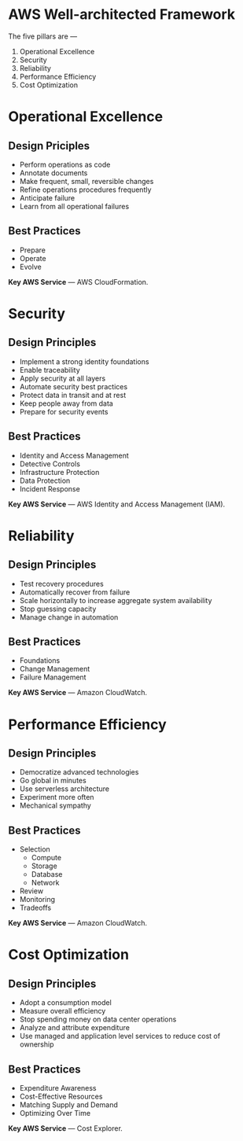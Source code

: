 # AWS Well-architected Framework

The five pillars are —

1. Operational Excellence 
2. Security
3. Reliability
4. Performance Efficiency
5. Cost Optimization


# Operational Excellence

## Design Priciples

- Perform operations as code
- Annotate documents
- Make frequent, small, reversible changes
- Refine operations procedures frequently
- Anticipate failure
- Learn from all operational failures

## Best Practices

- Prepare
- Operate
- Evolve

__Key AWS Service__ — AWS CloudFormation.


# Security

## Design Principles

- Implement a strong identity foundations
- Enable traceability
- Apply security at all layers
- Automate security best practices
- Protect data in transit and at rest
- Keep people away from data
- Prepare for security events

## Best Practices

- Identity and Access Management
- Detective Controls
- Infrastructure Protection
- Data Protection
- Incident Response

__Key AWS Service__ — AWS Identity and Access Management (IAM).


# Reliability

## Design Principles

- Test recovery procedures
- Automatically recover from failure
- Scale horizontally to increase aggregate system availability 
- Stop guessing capacity
- Manage change in automation

## Best Practices

- Foundations
- Change Management
- Failure Management

__Key AWS Service__ — Amazon CloudWatch.


# Performance Efficiency

## Design Principles

- Democratize advanced technologies
- Go global in minutes
- Use serverless architecture
- Experiment more often
- Mechanical sympathy

## Best Practices

- Selection
    - Compute
    - Storage
    - Database
    - Network
- Review
- Monitoring
- Tradeoffs

__Key AWS Service__ — Amazon CloudWatch.


# Cost Optimization

## Design Principles

- Adopt a consumption model
- Measure overall efficiency
- Stop spending money on data center operations
- Analyze and attribute expenditure
- Use managed and application level services to reduce cost of ownership

## Best Practices

- Expenditure Awareness
- Cost-Effective Resources
- Matching Supply and Demand
- Optimizing Over Time

__Key AWS Service__ — Cost Explorer.

